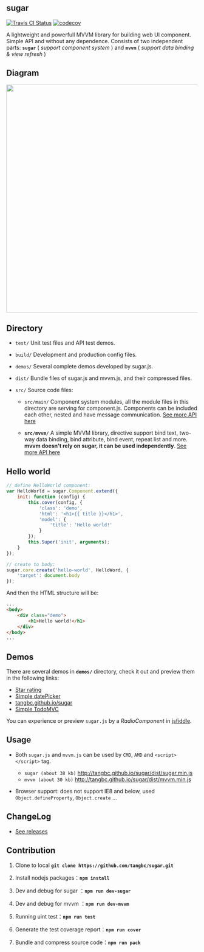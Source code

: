 ## sugar

[![Travis CI Status](https://travis-ci.org/tangbc/sugar.svg?branch=master)](https://travis-ci.org/tangbc/sugar)
[![codecov](https://codecov.io/gh/tangbc/sugar/branch/master/graph/badge.svg)](https://codecov.io/gh/tangbc/sugar)


A lightweight and powerfull MVVM library for building web UI component. Simple API and without any dependence.
Consists of two independent parts: **`sugar`** ( *support component system* ) and **`mvvm`** ( *support data binding & view refresh* )


## Diagram

<img src="http://7xodrz.com1.z0.glb.clouddn.com/sugar-constructor-en" width="600">


## Directory

* `test/` Unit test files and API test demos.

* `build/` Development and production config files.

* `demos/` Several complete demos developed by sugar.js.

* `dist/` Bundle files of sugar.js and mvvm.js, and their compressed files.

* `src/` Source code files:

	* `src/main/` Component system modules, all the module files in this directory are serving for component.js. Components can be included each other, nested and have message communication. [See more API here](http://tangbc.github.io/sugar/sugar.html)

	* **`src/mvvm/`** A simple MVVM library, directive support bind text, two-way data binding, bind attribute, bind event, repeat list and more. **mvvm doesn't rely on sugar, it can be used independently**. [See more API here](http://tangbc.github.io/sugar/mvvm.html)


## Hello world
```javascript
// define HelloWorld component:
var HelloWorld = sugar.Component.extend({
	init: function (config) {
		this.cover(config, {
			'class': 'demo',
			'html': '<h1>{{ title }}</h1>',
			'model': {
				'title': 'Hello world!'
			}
		});
		this.Super('init', arguments);
	}
});

// create to body:
sugar.core.create('hello-world', HelloWord, {
	'target': document.body
});
```
And then the HTML structure will be:
```html
...
<body>
	<div class="demo">
		<h1>Hello world!</h1>
	</div>
</body>
...
```


## Demos

There are several demos in **`demos/`** directory, check it out and preview them in the following links:

* [Star rating](http://tangbc.github.io/sugar/demos/star)
* [Simple datePicker](http://tangbc.github.io/sugar/demos/date)
* [tangbc.github.io/sugar](http://tangbc.github.io/sugar)
* [Simple TodoMVC](http://tangbc.github.io/sugar/demos/todoMVC)

You can experience or preview `sugar.js` by a *RadioComponent* in [jsfiddle](https://jsfiddle.net/tangbc/may7jzb4/6/).


## Usage

* Both `sugar.js` and `mvvm.js` can be used by `CMD`, `AMD` and `<script></script>` tag.
	* `sugar (about 38 kb)` http://tangbc.github.io/sugar/dist/sugar.min.js
	* `mvvm (about 30 kb)` http://tangbc.github.io/sugar/dist/mvvm.min.js

* Browser support: does not support IE8 and below, used `Object.defineProperty`, `Object.create` ...


## ChangeLog

* [See releases](https://github.com/tangbc/sugar/releases)


## Contribution

1. Clone to local **`git clone https://github.com/tangbc/sugar.git`**

2. Install nodejs packages：**`npm install`**

3. Dev and debug for sugar ：**`npm run dev-sugar`**

4. Dev and debug for mvvm ：**`npm run dev-mvvm`**

5. Running uint test：**`npm run test`**

6. Generate the test coverage report：**`npm run cover`**

7. Bundle and compress source code：**`npm run pack`**
